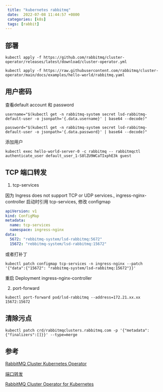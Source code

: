 ```yaml
---
 title: "kubernetes rabbitmq"
 date:  2022-07-08 11:44:57 +0800
 categories: [k8s]
 tags: [rabbit]
---
```



## 部署

`kubectl apply -f https://github.com/rabbitmq/cluster-operator/releases/latest/download/cluster-operator.yml`

`kubectl apply -f https://raw.githubusercontent.com/rabbitmq/cluster-operator/main/docs/examples/hello-world/rabbitmq.yaml`


## 用户密码

查看default account 和 password

`username="$(kubectl get -n rabbitmq-system secret lsd-rabbitmq-default-user -o jsonpath='{.data.username}' | base64 --decode)"`

`password="$(kubectl get -n rabbitmq-system secret lsd-rabbitmq-default-user -o jsonpath='{.data.password}' | base64 --decode)"`

添加用户

`kubectl exec hello-world-server-0 -c rabbitmq -- rabbitmqctl authenticate_user default_user_1-S8lZU9WCaTIxphE3k guest`


## TCP 端口转发

1. tcp-services

因为 Ingress does not support TCP or UDP services., ingress-nginx-controller 启动时引用 tcp-services, 修改 configmap

```yaml
apiVersion: v1
kind: ConfigMap
metadata:
  name: tcp-services
  namespace: ingress-nginx
data:
  5672: "rebbitmq-system/lsd-rabbitmq:5672"
  15672: "rebbitmq-system/lsd-rabbitmq:15672"
```



或者打补丁

`kubectl patch configmap tcp-services -n ingress-nginx --patch '{"data":{"15672": "rabbitmq-system/lsd-rabbitmq:15672"}}'`

重启 Deployment ingress-nginx-controller

2. port-forward

`kubectl port-forward pod/lsd-rabbitmq --address=172.21.xx.xx  15672:15672`

## 清除污点

`kubectl patch crd/rabbitmqclusters.rabbitmq.com -p '{"metadata":{"finalizers":[]}}' --type=merge`

## 参考

[RabbitMQ Cluster Kubernetes Operator](https://github.com/rabbitmq/cluster-operator)

[端口转发](https://minikube.sigs.k8s.io/docs/tutorials/nginx_tcp_udp_ingress/)

[RabbitMQ Cluster Operator for Kubernetes](https://www.rabbitmq.com/kubernetes/operator/operator-overview.html)

